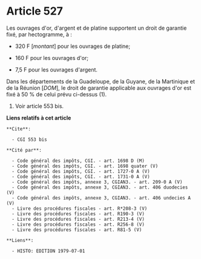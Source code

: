# Article 527

Les ouvrages d'or, d'argent et de platine supportent un droit de garantie fixé, par hectogramme, à :

- 320 F [*montant*] pour les ouvrages de platine;

- 160 F pour les ouvrages d'or;

- 7,5 F pour les ouvrages d'argent.

Dans les départements de la Guadeloupe, de la Guyane, de la Martinique et de la Réunion [*DOM*], le droit de garantie
applicable aux ouvrages d'or est fixé à 50 % de celui prévu ci-dessus (1).

1)  Voir article 553 bis.

**Liens relatifs à cet article**

	**Cite**:

	  - CGI 553 bis

	**Cité par**:

	  - Code général des impôts, CGI. - art. 1698 D (M)
	  - Code général des impôts, CGI. - art. 1698 quater (V)
	  - Code général des impôts, CGI. - art. 1727-0 A (V)
	  - Code général des impôts, CGI. - art. 1731-0 A (V)
	  - Code général des impôts, annexe 3, CGIAN3. - art. 209-0 A (V)
	  - Code général des impôts, annexe 3, CGIAN3. - art. 406 duodecies (V)
	  - Code général des impôts, annexe 3, CGIAN3. - art. 406 undecies A (V)
	  - Livre des procédures fiscales - art. R*208-3 (V)
	  - Livre des procédures fiscales - art. R190-3 (V)
	  - Livre des procédures fiscales - art. R213-4 (V)
	  - Livre des procédures fiscales - art. R256-8 (V)
	  - Livre des procédures fiscales - art. R81-5 (V)

	**Liens**:

	  - HISTO: EDITION 1979-07-01
